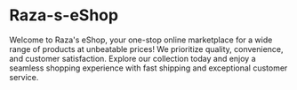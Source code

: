 # Raza-s-eShop
Welcome to Raza's eShop, your one-stop online marketplace for a wide range of products at unbeatable prices! We prioritize quality, convenience, and customer satisfaction. Explore our collection today and enjoy a seamless shopping experience with fast shipping and exceptional customer service.
